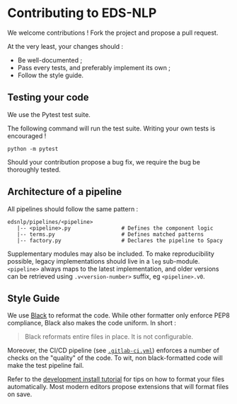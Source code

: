 # Contributing to EDS-NLP

We welcome contributions ! Fork the project and propose a pull request.

At the very least, your changes should :

- Be well-documented ;
- Pass every tests, and preferably implement its own ;
- Follow the style guide.

## Testing your code

We use the Pytest test suite.

The following command will run the test suite. Writing your own tests is encouraged !

```shell script
python -m pytest
```

Should your contribution propose a bug fix, we require the bug be thoroughly tested.

## Architecture of a pipeline

All pipelines should follow the same pattern :

```
edsnlp/pipelines/<pipeline>
   |-- <pipeline>.py                # Defines the component logic
   |-- terms.py                     # Defines matched patterns
   |-- factory.py                   # Declares the pipeline to Spacy
```

Supplementary modules may also be included. To make reproducibility possible, legacy implementations should live in a `leg` sub-module. `<pipeline>` always maps to the latest implementation, and older versions can be retrieved using `.v<version-number>` suffix, eg `<pipeline>.v0`.

## Style Guide

We use [Black](https://github.com/psf/black) to reformat the code. While other formatter only enforce PEP8 compliance, Black also makes the code uniform. In short :

> Black reformats entire files in place. It is not configurable.

Moreover, the CI/CD pipeline (see [`.gitlab-ci.yml`](https://gitlab.eds.aphp.fr/datasciencetools/edsnlp/-/blob/master/.gitlab-ci.yml)) enforces a number of checks on the "quality" of the code. To wit, non black-formatted code will make the test pipeline fail.

Refer to the [development install tutorial](../getting-started/installation.md) for tips on how to format your files automatically. Most modern editors propose extensions that will format files on save.
